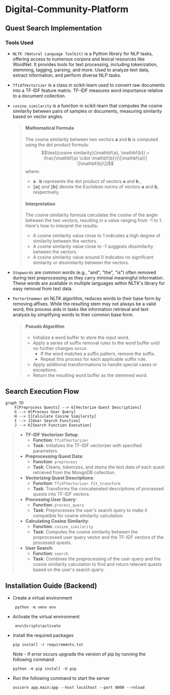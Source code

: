 # Digital-Community-Platform

## Quest Search Implementation

### Tools Used

-  ```NLTK (Natural Language Toolkit)```  is a Python library for NLP tasks, offering access to numerous corpora and lexical resources like WordNet. It provides tools for text processing, including tokenization, stemming, tagging, parsing, and more. Used to analyze text data, extract information, and perform diverse NLP tasks.

-  ```TfidfVectorizer``` is a class in scikit-learn used to convert raw documents into a TF-IDF feature matrix. TF-IDF measures word importance relative to a document collection.

-  ```cosine_similarity``` is a function in scikit-learn that computes the cosine similarity between pairs of samples or documents, measuring similarity based on vector angles.


    > #### Mathematical Formula
    > The cosine similarity between two vectors $\mathbf{a}$ and $\mathbf{b}$ is computed using the dot product formula:
    > $$\text{cosine similarity}(\mathbf{a}, \mathbf{b}) = \frac{\mathbf{a} \cdot \mathbf{b}}{\|\mathbf{a}\| \|\mathbf{b}\|}$$ 
    >   where:
    >   - ${\mathbf{a} \cdot \mathbf{b}}$ represents the dot product of vectors $\mathbf{a}$  and $\mathbf{b}$ ,
    >   - ${\|\mathbf{a}\| \ and \ \|\mathbf{b}\|}$ denote the Euclidean norms of vectors $\mathbf{a}$ and $\mathbf{b}$, respectively.
    > #### Interpretation
    > The cosine similarity formula calculates the cosine of the angle between the two vectors, resulting in a value ranging from -1 to 1. Here's how to interpret the results:
    >- A cosine similarity value close to 1 indicates a high degree of similarity between the vectors.
    >- A cosine similarity value close to -1 suggests dissimilarity between the vectors.
    >- A cosine similarity value around 0 indicates no significant similarity or dissimilarity between the vectors.

-  ```Stopwords``` are common words (e.g., "and", "the", "is") often removed during text preprocessing as they carry minimal meaningful information. These words are available in multiple languages within NLTK's library for easy removal from text data.

-  ```PorterStemmer``` an NLTK algorithm, reduces words to their base form by removing affixes. While the resulting stem may not always be a valid word, this process aids in tasks like information retrieval and text analysis by simplifying words to their common base form.
    > #### Pseudo Algorithm
    >- Initialize a word buffer to store the input word.
    >- Apply a series of suffix removal rules to the word buffer until no further changes occur.
     >   - If the word matches a suffix pattern, remove the suffix.
     >   - Repeat this process for each applicable suffix rule.
    >- Apply additional transformations to handle special cases or exceptions.
    >- Return the resulting word buffer as the stemmed word.

## Search Execution Flow

```mermaid
graph TD
    F[Preprocess Quests] --> G[Vectorize Quest Descriptions]
    G --> H[Process User Query]
    H --> I[Calculate Cosine Similarity]
    I --> J[User Search Function]
    J --> K[Search Function Execution]
```

>- **TF-IDF Vectorizer Setup**:
   >    - ****Function****: `TfidfVectorizer`
   >    - ****Task****: Initializes the TF-IDF vectorizer with specified parameters.
>- **Preprocessing Quest Data**:
   >    - ****Function****: `preprocess`
   >    - ****Task****: Cleans, tokenizes, and stems the text data of each quest retrieved from the MongoDB collection.
>- **Vectorizing Quest Descriptions**:
   >    - ****Function****: `TfidfVectorizer.fit_transform`
   >    - ****Task****: Transforms the concatenated descriptions of processed quests into TF-IDF vectors.
>- **Processing User Query**:
   >    - ****Function****: `process_query`
   >    - ****Task****: Preprocesses the user's search query to make it compatible for cosine similarity calculation.
>- **Calculating Cosine Similarity**:
   >    - ****Function****: `cosine_similarity`
   >    - ****Task****: Computes the cosine similarity between the preprocessed user query vector and the TF-IDF vectors of the processed quests.
>- **User Search**:
   >    - ****Function****: `search`
   >    - ****Task****: Combines the preprocessing of the user query and the cosine similarity calculation to find and return relevant quests based on the user's search query.

## Installation Guide (Backend)

- Create a virtual environment

    ```
     python -m venv env 
     ```

- Activate the virtual environment

    ```
     env\Scripts\activate 
     ```

- Install the required packages

    ``` 
    pip install -r requirements.txt 
    ```

    Note - If error occurs upgrade the version of pip by running the following command

    ``` 
    python -m pip install -U pip 
    ```

- Run the following command to start the server

    ``` 
    uvicorn app.main:app --host localhost --port 8000 --reload
     ```

